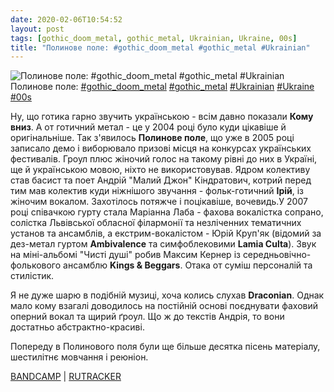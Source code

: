 ```yaml
---
date: 2020-02-06T10:54:52
layout: post
tags: [gothic_doom_metal, gothic_metal, Ukrainian, Ukraine, 00s]
title: "Полинове поле: #gothic_doom_metal #gothic_metal #Ukrainian"
---
```

![Полинове поле: #gothic_doom_metal #gothic_metal #Ukrainian](https://res.cloudinary.com/vast-space-unexplored/image/upload/photos/photo_875_06-02-2020_10-54-52.jpg)
Полинове поле: [#gothic_doom_metal](/tags/#gothic_doom_metal) [#gothic_metal](/tags/#gothic_metal) [#Ukrainian](/tags/#Ukrainian) [#Ukraine](/tags/#Ukraine) [#00s](/tags/#00s)

Ну, що готика гарно звучить українською - всім давно показали **Кому вниз**. А от готичний метал - це у 2004 році було куди цікавіше й оригінальніше. Так з&#39;явилось **Полинове поле**, що уже в 2005 році записало демо і виборювало призові місця на конкурсах українських фестивалів. Гроул плюс жіночий голос на такому рівні до них в Україні, ще й українською мовою, ніхто не використовував. Ядром колективу став басист та поет Андрій &quot;Малий Джон&quot; Кіндратович, котрий перед тим мав колектив куди ніжнішого звучання - фольк-готичний **Ірій**, із жіночим вокалом. Захотілось потяжче і поцікавіше, вочевидь.У 2007 році співачкою гурту стала Маріанна Лаба - фахова вокалістка сопрано, солістка Львівської обласної філармонії та незліченних тематичних установ та ансамблів, а екстрим-вокалістом - Юрій Круп&#39;як (відомий за дез-метал гуртом **Ambivalence** та симфоблековими **Lamia Culta**). Звук на міні-альбомі &quot;Чисті душі&quot; робив Максим Кернер із середньовічно-фолькового ансамблю **Kings &amp; Beggars**. Отака от суміш персоналій та стилістик.

Я не дуже шарю в подібній музиці, хоча колись слухав **Draconian**. Однак мало кому взагалі доводилось на постійній основі поєднувати фаховий оперний вокал та щирий ґроул. Що ж до текстів Андрія, то вони достатньо абстрактно-красиві.

Попереду в Полинового поля були ще більше десятка пісень матеріалу, шестилітнє мовчання і реюніон.

[BANDCAMP](https://polynovepole.bandcamp.com/album/pure-souls) \| [RUTRACKER](https://rutracker.org/forum/viewtopic.php?t=1922258)